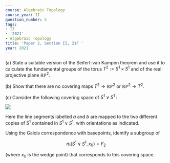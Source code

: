 ```yaml
---
course: Algebraic Topology
course_year: II
question_number: 5
tags:
- II
- '2021'
- Algebraic Topology
title: 'Paper 2, Section II, 21F '
year: 2021
---
```




(a) State a suitable version of the Seifert-van Kampen theorem and use it to calculate the fundamental groups of the torus $T^{2}:=S^{1} \times S^{1}$ and of the real projective plane $\mathbb{R P}^{2}$.

(b) Show that there are no covering maps $T^{2} \rightarrow \mathbb{R} \mathbb{P}^{2}$ or $\mathbb{R P}^{2} \rightarrow T^{2}$.

(c) Consider the following covering space of $S^{1} \vee S^{1}$ :

![](https://cdn.mathpix.com/cropped/2022_04_28_94d62cc635f18d85a10eg-005.jpg?height=255&width=262&top_left_y=979&top_left_x=485)

Here the line segments labelled $a$ and $b$ are mapped to the two different copies of $S^{1}$ contained in $S^{1} \vee S^{1}$, with orientations as indicated.

Using the Galois correspondence with basepoints, identify a subgroup of

$$\pi_{1}\left(S^{1} \vee S^{1}, x_{0}\right)=F_{2}$$

(where $x_{0}$ is the wedge point) that corresponds to this covering space.